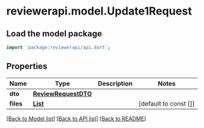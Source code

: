# reviewerapi.model.Update1Request

## Load the model package
```dart
import 'package:reviewerapi/api.dart';
```

## Properties
Name | Type | Description | Notes
------------ | ------------- | ------------- | -------------
**dto** | [**ReviewRequestDTO**](ReviewRequestDTO.md) |  | 
**files** | [**List<MultipartFile>**](MultipartFile.md) |  | [default to const []]

[[Back to Model list]](../README.md#documentation-for-models) [[Back to API list]](../README.md#documentation-for-api-endpoints) [[Back to README]](../README.md)


